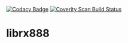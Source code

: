 [![Codacy Badge](https://app.codacy.com/project/badge/Grade/ad3e454ecaf44645905e69d3ec334bee)](https://www.codacy.com?utm_source=github.com&amp;utm_medium=referral&amp;utm_content=cozycactus/librx888&amp;utm_campaign=Badge_Grade)
<a href="https://scan.coverity.com/projects/cozycactus-librx888">
  <img alt="Coverity Scan Build Status"
       src="https://scan.coverity.com/projects/25395/badge.svg"/>
</a>
# librx888
